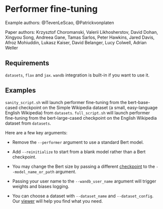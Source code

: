 # Performer fine-tuning

Example authors: @TevenLeScao, @Patrickvonplaten

Paper authors: Krzysztof Choromanski, Valerii Likhosherstov, David Dohan, Xingyou Song, Andreea Gane, Tamas Sarlos, Peter Hawkins, Jared Davis, Afroz Mohiuddin, Lukasz Kaiser, David Belanger, Lucy Colwell, Adrian Weller

## Requirements

`datasets`, `flax` and `jax`. `wandb` integration is built-in if you want to use it.

## Examples

`sanity_script.sh` will launch performer fine-tuning from the bert-base-cased checkpoint on the Simple Wikipedia dataset (a small, easy-language English Wikipedia) from `datasets`.
`full_script.sh` will launch performer fine-tuning from the bert-large-cased checkpoint on the English Wikipedia dataset from `datasets`.

Here are a few key arguments:
- Remove the `--performer` argument to use a standard Bert model.
  
- Add `--reinitialize` to start from a blank model rather than a Bert checkpoint. 
  
- You may change the Bert size by passing a different [checkpoint](https://huggingface.co/transformers/pretrained_models.html) to the `--model_name_or_path` argument.

- Passing your user name to the `--wandb_user_name` argument will trigger weights and biases logging.

- You can choose a dataset with `--dataset_name` and `--dataset_config`. Our [viewer](https://huggingface.co/datasets/viewer/) will help you find what you need.